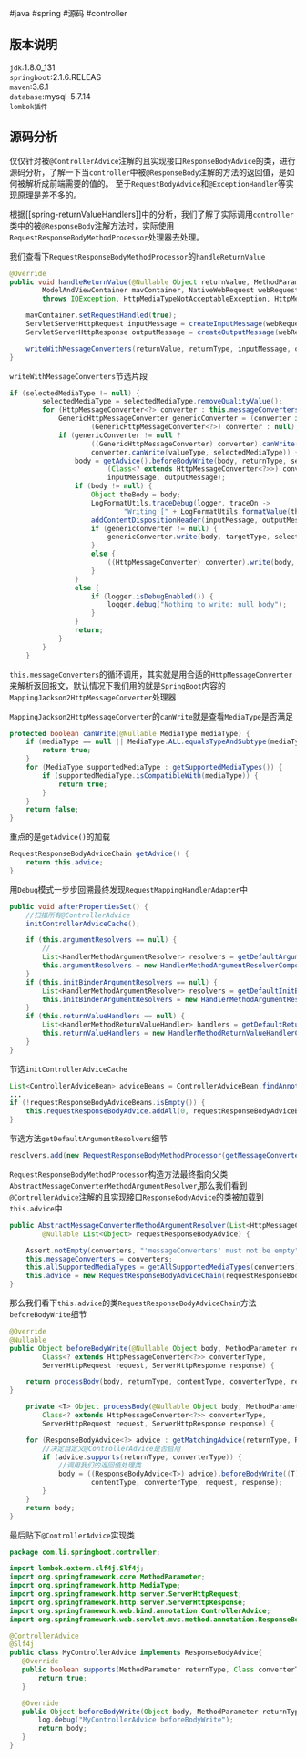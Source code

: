 
#java #spring #源码  #controller

## 版本说明

`jdk`:1.8.0_131  
`springboot`:2.1.6.RELEAS  
`maven`:3.6.1  
`database`:mysql-5.7.14  
`lombok插件`

## 源码分析

仅仅针对被`@ControllerAdvice`注解的且实现接口`ResponseBodyAdvice`的类，进行源码分析，了解一下当`controller`中被`@ResponseBody`注解的方法的返回值，是如何被解析成前端需要的值的。
至于`RequestBodyAdvice`和`@ExceptionHandler`等实现原理是差不多的。

根据[[spring-returnValueHandlers]]中的分析，我们了解了实际调用`controller`类中的被`@ResponseBody`注解方法时，实际使用`RequestResponseBodyMethodProcessor`处理器去处理。

我们查看下`RequestResponseBodyMethodProcessor`的`handleReturnValue`

```java
@Override
public void handleReturnValue(@Nullable Object returnValue, MethodParameter returnType,
        ModelAndViewContainer mavContainer, NativeWebRequest webRequest)
        throws IOException, HttpMediaTypeNotAcceptableException, HttpMessageNotWritableException {

    mavContainer.setRequestHandled(true);
    ServletServerHttpRequest inputMessage = createInputMessage(webRequest);
    ServletServerHttpResponse outputMessage = createOutputMessage(webRequest);

    writeWithMessageConverters(returnValue, returnType, inputMessage, outputMessage);
}
```

`writeWithMessageConverters`节选片段

```java
if (selectedMediaType != null) {
        selectedMediaType = selectedMediaType.removeQualityValue();
        for (HttpMessageConverter<?> converter : this.messageConverters) {
            GenericHttpMessageConverter genericConverter = (converter instanceof GenericHttpMessageConverter ?
                    (GenericHttpMessageConverter<?>) converter : null);
            if (genericConverter != null ?
                    ((GenericHttpMessageConverter) converter).canWrite(targetType, valueType, selectedMediaType) :
                    converter.canWrite(valueType, selectedMediaType)) {
                body = getAdvice().beforeBodyWrite(body, returnType, selectedMediaType,
                        (Class<? extends HttpMessageConverter<?>>) converter.getClass(),
                        inputMessage, outputMessage);
                if (body != null) {
                    Object theBody = body;
                    LogFormatUtils.traceDebug(logger, traceOn ->
                            "Writing [" + LogFormatUtils.formatValue(theBody, !traceOn) + "]");
                    addContentDispositionHeader(inputMessage, outputMessage);
                    if (genericConverter != null) {
                        genericConverter.write(body, targetType, selectedMediaType, outputMessage);
                    }
                    else {
                        ((HttpMessageConverter) converter).write(body, selectedMediaType, outputMessage);
                    }
                }
                else {
                    if (logger.isDebugEnabled()) {
                        logger.debug("Nothing to write: null body");
                    }
                }
                return;
            }
        }
    }

```

`this.messageConverters`的循环调用，其实就是用合适的`HttpMessageConverter`来解析返回报文，默认情况下我们用的就是`SpringBoot`内容的`MappingJackson2HttpMessageConverter`处理器

`MappingJackson2HttpMessageConverter`的`canWrite`就是查看`MediaType`是否满足

```java
protected boolean canWrite(@Nullable MediaType mediaType) {
    if (mediaType == null || MediaType.ALL.equalsTypeAndSubtype(mediaType)) {
        return true;
    }
    for (MediaType supportedMediaType : getSupportedMediaTypes()) {
        if (supportedMediaType.isCompatibleWith(mediaType)) {
            return true;
        }
    }
    return false;
}
```

重点的是`getAdvice()`的加载

```java
RequestResponseBodyAdviceChain getAdvice() {
    return this.advice;
}
```

用`Debug`模式一步步回溯最终发现`RequestMappingHandlerAdapter`中

```java
public void afterPropertiesSet() {
    //扫描所有@ControllerAdvice
    initControllerAdviceCache();

    if (this.argumentResolvers == null) {
        //
        List<HandlerMethodArgumentResolver> resolvers = getDefaultArgumentResolvers();
        this.argumentResolvers = new HandlerMethodArgumentResolverComposite().addResolvers(resolvers);
    }
    if (this.initBinderArgumentResolvers == null) {
        List<HandlerMethodArgumentResolver> resolvers = getDefaultInitBinderArgumentResolvers();
        this.initBinderArgumentResolvers = new HandlerMethodArgumentResolverComposite().addResolvers(resolvers);
    }
    if (this.returnValueHandlers == null) {
        List<HandlerMethodReturnValueHandler> handlers = getDefaultReturnValueHandlers();
        this.returnValueHandlers = new HandlerMethodReturnValueHandlerComposite().addHandlers(handlers);
    }
}
```

节选`initControllerAdviceCache`

```java
List<ControllerAdviceBean> adviceBeans = ControllerAdviceBean.findAnnotatedBeans(getApplicationContext());
...
if (!requestResponseBodyAdviceBeans.isEmpty()) {
    this.requestResponseBodyAdvice.addAll(0, requestResponseBodyAdviceBeans);
}

```

节选方法`getDefaultArgumentResolvers`细节

```java
resolvers.add(new RequestResponseBodyMethodProcessor(getMessageConverters(), this.requestResponseBodyAdvice));

```

`RequestResponseBodyMethodProcessor`构造方法最终指向父类`AbstractMessageConverterMethodArgumentResolver`,那么我们看到`@ControllerAdvice`注解的且实现接口`ResponseBodyAdvice`的类被加载到`this.advice`中

```java
public AbstractMessageConverterMethodArgumentResolver(List<HttpMessageConverter<?>> converters,
        @Nullable List<Object> requestResponseBodyAdvice) {

    Assert.notEmpty(converters, "'messageConverters' must not be empty");
    this.messageConverters = converters;
    this.allSupportedMediaTypes = getAllSupportedMediaTypes(converters);
    this.advice = new RequestResponseBodyAdviceChain(requestResponseBodyAdvice);
}
```

那么我们看下`this.advice`的类`RequestResponseBodyAdviceChain`方法`beforeBodyWrite`细节

```java
@Override
@Nullable
public Object beforeBodyWrite(@Nullable Object body, MethodParameter returnType, MediaType contentType,
        Class<? extends HttpMessageConverter<?>> converterType,
        ServerHttpRequest request, ServerHttpResponse response) {

    return processBody(body, returnType, contentType, converterType, request, response);
}

    private <T> Object processBody(@Nullable Object body, MethodParameter returnType, MediaType contentType,
        Class<? extends HttpMessageConverter<?>> converterType,
        ServerHttpRequest request, ServerHttpResponse response) {

    for (ResponseBodyAdvice<?> advice : getMatchingAdvice(returnType, ResponseBodyAdvice.class)) {
        //决定自定义@ControllerAdvice是否启用
        if (advice.supports(returnType, converterType)) {
            //调用我们的返回值处理类
            body = ((ResponseBodyAdvice<T>) advice).beforeBodyWrite((T) body, returnType,
                    contentType, converterType, request, response);
        }
    }
    return body;
}
```

最后贴下`@ControllerAdvice`实现类

```java
package com.li.springboot.controller;

import lombok.extern.slf4j.Slf4j;
import org.springframework.core.MethodParameter;
import org.springframework.http.MediaType;
import org.springframework.http.server.ServerHttpRequest;
import org.springframework.http.server.ServerHttpResponse;
import org.springframework.web.bind.annotation.ControllerAdvice;
import org.springframework.web.servlet.mvc.method.annotation.ResponseBodyAdvice;

@ControllerAdvice
@Slf4j
public class MyControllerAdvice implements ResponseBodyAdvice{
   @Override
   public boolean supports(MethodParameter returnType, Class converterType) {
       return true;
   }

   @Override
   public Object beforeBodyWrite(Object body, MethodParameter returnType, MediaType selectedContentType, Class selectedConverterType, ServerHttpRequest request, ServerHttpResponse response) {
       log.debug("MyControllerAdvice beforeBodyWrite");
       return body;
   }
}
```
